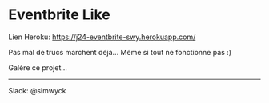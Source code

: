 # Eventbrite Like

Lien Heroku: https://j24-eventbrite-swy.herokuapp.com/

Pas mal de trucs marchent déjà... Même si tout ne fonctionne pas :)

Galère ce projet...

---

Slack: @simwyck
